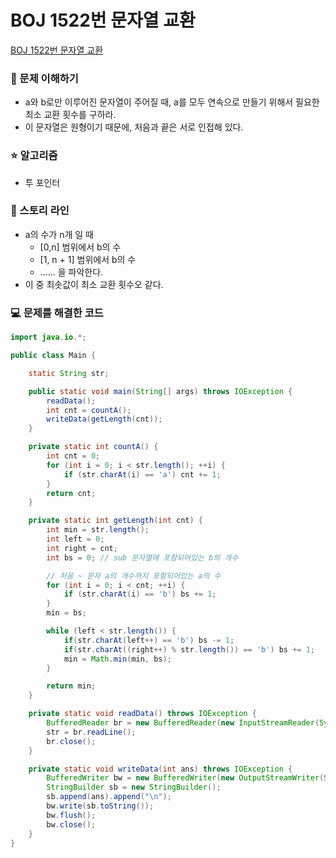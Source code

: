 # BOJ 1522번 문자열 교환

[BOJ 1522번 문자열 교환](https://www.acmicpc.net/problem/1522)

### 🤔 문제 이해하기

- a와 b로만 이루어진 문자열이 주어질 때, a를 모두 연속으로 만들기 위해서 필요한 최소 교환 횟수를 구하라.
- 이 문자열은 원형이기 때문에, 처음과 끝은 서로 인접해 있다.

### ⭐ 알고리즘

- 투 포인터

### 📖 스토리 라인

- a의 수가 n개 일 때
  - [0,n] 범위에서 b의 수
  - [1, n + 1] 범위에서 b의 수
  - ......
    을 파악한다.
- 이 중 최솟값이 최소 교환 횟수오 같다.

### 💻 문제를 해결한 코드

```java
import java.io.*;

public class Main {

    static String str;

    public static void main(String[] args) throws IOException {
        readData();
        int cnt = countA();
        writeData(getLength(cnt));
    }

    private static int countA() {
        int cnt = 0;
        for (int i = 0; i < str.length(); ++i) {
            if (str.charAt(i) == 'a') cnt += 1;
        }
        return cnt;
    }

    private static int getLength(int cnt) {
        int min = str.length();
        int left = 0;
        int right = cnt;
        int bs = 0; // sub 문자열에 포함되어있는 b의 개수

        // 처음 ~ 문자 a의 개수까지 포함되어있는 a의 수
        for (int i = 0; i < cnt; ++i) {
            if (str.charAt(i) == 'b') bs += 1;
        }
        min = bs;

        while (left < str.length()) {
            if(str.charAt(left++) == 'b') bs -= 1;
            if(str.charAt((right++) % str.length()) == 'b') bs += 1;
            min = Math.min(min, bs);
        }

        return min;
    }

    private static void readData() throws IOException {
        BufferedReader br = new BufferedReader(new InputStreamReader(System.in));
        str = br.readLine();
        br.close();
    }

    private static void writeData(int ans) throws IOException {
        BufferedWriter bw = new BufferedWriter(new OutputStreamWriter(System.out));
        StringBuilder sb = new StringBuilder();
        sb.append(ans).append("\n");
        bw.write(sb.toString());
        bw.flush();
        bw.close();
    }
}
```
